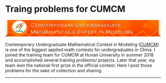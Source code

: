 # Traing problems for CUMCM

<img width="964" src="https://github.com/Xiaozhu-Zhang1998/CUMCM/blob/master/CUMCM.jpg">

Contemporary Undergraduate Mathematical Contest in Modeling ([CUMCM](http://en.mcm.edu.cn/index_en.html)) is one of the biggest applied math contests for undergraduates in China. I joined the training team for CUMCM at Hunan University in summer 2018 and accomplished several training problems/ projects. Later that year, my team won the national first prize in the official contest. Here I post those problems for the sake of collection and sharing. 

--------------------

